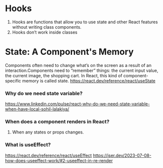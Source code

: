 # Hooks
1. Hooks are functions that allow you to use state and other React features without writing class components.
2. Hooks don’t work inside classes


# State: A Component's Memory
Components often need to change what’s on the screen as a result of an interaction.Components need to “remember” things: the current input value, the current image, the shopping cart. In React, this kind of component-specific memory is called state.
https://react.dev/reference/react/useState

### Why do we need state variable?
https://www.linkedin.com/pulse/react-why-do-we-need-state-variable-when-have-local-sohil-lalakiya/

### When does a component renders in React?
1. When any states or props changes.

### What is useEffect?
https://react.dev/reference/react/useEffect
https://jser.dev/2023-07-08-how-does-useeffect-work/#2-useeffect-in-re-render
